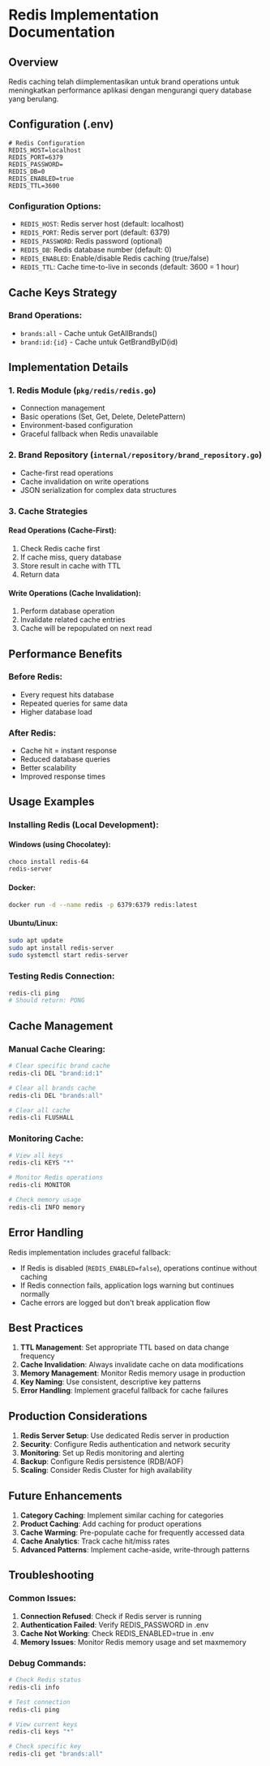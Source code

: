 # Redis Implementation Documentation

## Overview
Redis caching telah diimplementasikan untuk brand operations untuk meningkatkan performance aplikasi dengan mengurangi query database yang berulang.

## Configuration (.env)

```properties
# Redis Configuration
REDIS_HOST=localhost
REDIS_PORT=6379
REDIS_PASSWORD=
REDIS_DB=0
REDIS_ENABLED=true
REDIS_TTL=3600
```

### Configuration Options:
- `REDIS_HOST`: Redis server host (default: localhost)
- `REDIS_PORT`: Redis server port (default: 6379)
- `REDIS_PASSWORD`: Redis password (optional)
- `REDIS_DB`: Redis database number (default: 0)
- `REDIS_ENABLED`: Enable/disable Redis caching (true/false)
- `REDIS_TTL`: Cache time-to-live in seconds (default: 3600 = 1 hour)

## Cache Keys Strategy

### Brand Operations:
- `brands:all` - Cache untuk GetAllBrands()
- `brand:id:{id}` - Cache untuk GetBrandByID(id)

## Implementation Details

### 1. Redis Module (`pkg/redis/redis.go`)
- Connection management
- Basic operations (Set, Get, Delete, DeletePattern)
- Environment-based configuration
- Graceful fallback when Redis unavailable

### 2. Brand Repository (`internal/repository/brand_repository.go`)
- Cache-first read operations
- Cache invalidation on write operations
- JSON serialization for complex data structures

### 3. Cache Strategies

#### Read Operations (Cache-First):
1. Check Redis cache first
2. If cache miss, query database
3. Store result in cache with TTL
4. Return data

#### Write Operations (Cache Invalidation):
1. Perform database operation
2. Invalidate related cache entries
3. Cache will be repopulated on next read

## Performance Benefits

### Before Redis:
- Every request hits database
- Repeated queries for same data
- Higher database load

### After Redis:
- Cache hit = instant response
- Reduced database queries
- Better scalability
- Improved response times

## Usage Examples

### Installing Redis (Local Development):

#### Windows (using Chocolatey):
```bash
choco install redis-64
redis-server
```

#### Docker:
```bash
docker run -d --name redis -p 6379:6379 redis:latest
```

#### Ubuntu/Linux:
```bash
sudo apt update
sudo apt install redis-server
sudo systemctl start redis-server
```

### Testing Redis Connection:
```bash
redis-cli ping
# Should return: PONG
```

## Cache Management

### Manual Cache Clearing:
```bash
# Clear specific brand cache
redis-cli DEL "brand:id:1"

# Clear all brands cache
redis-cli DEL "brands:all"

# Clear all cache
redis-cli FLUSHALL
```

### Monitoring Cache:
```bash
# View all keys
redis-cli KEYS "*"

# Monitor Redis operations
redis-cli MONITOR

# Check memory usage
redis-cli INFO memory
```

## Error Handling

Redis implementation includes graceful fallback:
- If Redis is disabled (`REDIS_ENABLED=false`), operations continue without caching
- If Redis connection fails, application logs warning but continues normally
- Cache errors are logged but don't break application flow

## Best Practices

1. **TTL Management**: Set appropriate TTL based on data change frequency
2. **Cache Invalidation**: Always invalidate cache on data modifications
3. **Memory Management**: Monitor Redis memory usage in production
4. **Key Naming**: Use consistent, descriptive key patterns
5. **Error Handling**: Implement graceful fallback for cache failures

## Production Considerations

1. **Redis Server Setup**: Use dedicated Redis server in production
2. **Security**: Configure Redis authentication and network security
3. **Monitoring**: Set up Redis monitoring and alerting
4. **Backup**: Configure Redis persistence (RDB/AOF)
5. **Scaling**: Consider Redis Cluster for high availability

## Future Enhancements

1. **Category Caching**: Implement similar caching for categories
2. **Product Caching**: Add caching for product operations
3. **Cache Warming**: Pre-populate cache for frequently accessed data
4. **Cache Analytics**: Track cache hit/miss rates
5. **Advanced Patterns**: Implement cache-aside, write-through patterns

## Troubleshooting

### Common Issues:

1. **Connection Refused**: Check if Redis server is running
2. **Authentication Failed**: Verify REDIS_PASSWORD in .env
3. **Cache Not Working**: Check REDIS_ENABLED=true in .env
4. **Memory Issues**: Monitor Redis memory usage and set maxmemory

### Debug Commands:
```bash
# Check Redis status
redis-cli info

# Test connection
redis-cli ping

# View current keys
redis-cli keys "*"

# Check specific key
redis-cli get "brands:all"
```